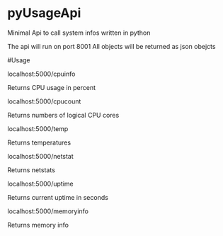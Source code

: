 # pyUsageApi
Minimal Api to call system infos written in python

The api will run on port 8001
All objects will be returned as json obejcts

#Usage

localhost:5000/cpuinfo

Returns CPU usage in percent


localhost:5000/cpucount

Returns numbers of logical CPU cores


localhost:5000/temp

Returns temperatures


localhost:5000/netstat

Returns netstats


localhost:5000/uptime

Returns current uptime in seconds


localhost:5000/memoryinfo

Returns memory info
